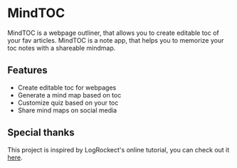 # MindTOC

MindTOC is a webpage outliner, that allows you to create editable toc of your fav articles.
MindTOC is a note app, that helps you to memorize your toc notes with a shareable mindmap.

## Features

- Create editable toc for webpages
- Generate a mind map based on toc
- Customize quiz based on your toc
- Share mind maps on social media

## Special thanks

This project is inspired by LogRockect's online tutorial, you can check out it [here](https://blog.logrocket.com/creating-chrome-extension-react-typescript/).

